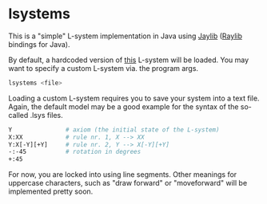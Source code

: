 # lsystems

This is a "simple" L-system implementation in Java using [Jaylib](https://github.com/electronstudio/jaylib) ([Raylib](https://www.raylib.com/) bindings for Java).

By default, a hardcoded version of [this](https://github.com/tim-tm/l-systems/blob/main/app/l-systems/fractal_tree.lsys) L-system will be loaded.
You may want to specify a custom L-system via. the program args.

```sh
lsystems <file>
```

Loading a custom L-system requires you to save your system into a text file. Again, the default model may be a good example for the syntax of the so-called .lsys files.

```sh
Y               # axiom (the initial state of the L-system)
X:XX            # rule nr. 1, X --> XX
Y:X[-Y][+Y]     # rule nr. 2, Y --> X[-Y][+Y]
-:-45           # rotation in degrees
+:45
```

For now, you are locked into using line segments. Other meanings for uppercase characters, such as "draw forward" or "moveforward" will be implemented pretty soon.
